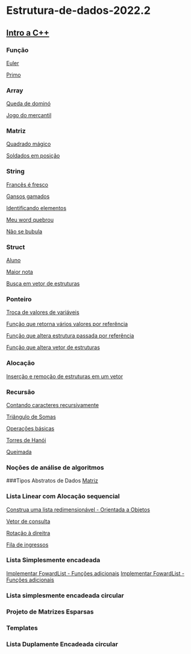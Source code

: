 # Estrutura-de-dados-2022.2
## [Intro a C++](introcpp.md)
### Função

[Euler](euler.md)

[Primo](primo.md)
### Array

[Queda de dominó](domino.md)

[Jogo do mercantil](mercantil.md)
### Matriz

[Quadrado mágico](magica.md)

[Soldados em posição](soldados.md)
### String
[Francês é fresco](frances.md)

[Gansos gamados](gansos.md)

[Identificando elementos](elementos.md)

[Meu word quebrou](word.md)

[Não se bubula](bubula.md)
### Struct

[Aluno](aluno.md)

[Maior nota](maior.md)

[Busca em vetor de estruturas](buscar.md)
### Ponteiro
[Troca de valores de variáveis](ptrocavariavis.cpp)

[Função que retorna vários valores por referência]()

[Função que altera estrutura passada por referência]()

[Função que altera vetor de estruturas]()
### Alocação
[Inserção e remoção de estruturas em um vetor]()
### Recursão
[Contando caracteres recursivamente]()

[Triângulo de Somas]()

[Operações básicas]()

[Torres de Hanói]()

[Queimada]()
### Noções de análise de algoritmos

###Tipos Abstratos de Dados
[Matriz]()

### Lista Linear com Alocação sequencial
[Construa uma lista redimensionável - Orientada a Objetos]()

[Vetor de consulta]()

[Rotação à direitra]()

[Fila de ingressos]()

### Lista Simplesmente encadeada
[Implementar FowardList - Funções adicionais]()
[Implementar FowardList - Funções adicionais]()

### Lista simplesmente encadeada circular
### Projeto de Matrizes Esparsas
### Templates
### Lista Duplamente Encadeada circular
